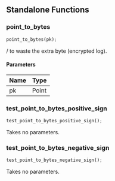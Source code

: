 ## Standalone Functions

### point_to_bytes

```rust
point_to_bytes(pk);
```

/ to waste the extra byte (encrypted log).

#### Parameters
| Name | Type |
| --- | --- |
| pk | Point |

### test_point_to_bytes_positive_sign

```rust
test_point_to_bytes_positive_sign();
```

Takes no parameters.

### test_point_to_bytes_negative_sign

```rust
test_point_to_bytes_negative_sign();
```

Takes no parameters.

